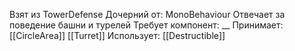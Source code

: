 Взят из TowerDefense
Дочерний от: MonoBehaviour
Отвечает за поведение башни и турелей
Требует компонент: __
Принимает: 
[[CircleArea]]
[[Turret]]
Использует: 
[[Destructible]]